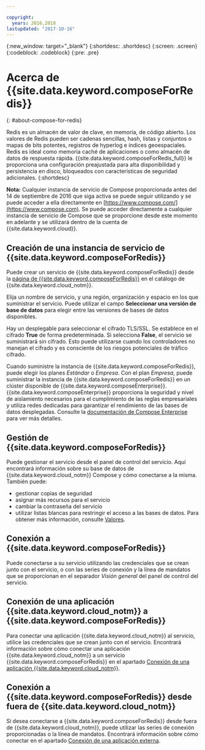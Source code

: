 ```yaml
---

copyright:
  years: 2016,2018
lastupdated: "2017-10-16"
---
```


{:new_window: target="_blank"}
{:shortdesc: .shortdesc}
{:screen: .screen}
{:codeblock: .codeblock}
{:pre: .pre}

# Acerca de {{site.data.keyword.composeForRedis}}
{: #about-compose-for-redis}

Redis es un almacén de valor de clave, en memoria, de código abierto. Los valores de Redis pueden ser cadenas sencillas, hash, listas y conjuntos o mapas de bits potentes, registros de hyperlog e índices geoespaciales. Redis es ideal como memoria caché de aplicaciones o como almacén de datos de respuesta rápida. {{site.data.keyword.composeForRedis_full}} le proporciona una configuración preajustada para alta disponibilidad y persistencia en disco, bloqueados con características de seguridad adicionales.
{:shortdesc}

**Nota:** Cualquier instancia de servicio de Compose proporcionada antes del 14 de septiembre de 2016 que siga activa se puede seguir utilizando y se puede acceder a ella directamente en [https://www.compose.com/](https://www.compose.com). Se puede acceder directamente a cualquier instancia de servicio de Compose que se proporcione desde este momento en adelante y se utilizará dentro de la cuenta de {{site.data.keyword.cloud}}.

## Creación de una instancia de servicio de {{site.data.keyword.composeForRedis}}

Puede crear un servicio de {{site.data.keyword.composeForRedis}} desde la [página de {{site.data.keyword.composeForRedis}}](https://console.{DomainName}/catalog/services/compose-for-redis/) en el catálogo de {{site.data.keyword.cloud_notm}}.

Elija un nombre de servicio, y una región, organización y espacio en los que suministrar el servicio. Puede utilizar el campo **Seleccionar una versión de base de datos** para elegir entre las versiones de bases de datos disponibles.

Hay un desplegable para seleccionar el cifrado TLS/SSL. Se establece en el cifrado **True** de forma predeterminada. Si selecciona **False**, el servicio se suministrará sin cifrado. Esto puede utilizarse cuando los controladores no manejan el cifrado y es consciente de los riesgos potenciales de tráfico cifrado. 

Cuando suministre la instancia de {{site.data.keyword.composeForRedis}}, puede elegir los planes *Estándar* o *Empresa*. Con el plan *Empresa*, puede suministrar la instancia de {{site.data.keyword.composeForRedis}} en un clúster disponible de {{site.data.keyword.composeEnterprise}}. {{site.data.keyword.composeEnterprise}} proporciona la seguridad y nivel de aislamiento necesarios para el cumplimiento de las reglas empresariales y utiliza redes dedicadas para garantizar el rendimiento de las bases de datos desplegadas. Consulte la [documentación de Compose Enterprise](../ComposeEnterprise/index.html) para ver más detalles.

## Gestión de {{site.data.keyword.composeForRedis}}

Puede gestionar el servicio desde el panel de control del servicio. Aquí encontrará información sobre su base de datos de {{site.data.keyword.cloud_notm}} Compose y cómo conectarse a la misma. También puede:
- gestionar copias de seguridad
- asignar más recursos para el servicio
- cambiar la contraseña del servicio
- utilizar listas blancas para restringir el acceso a las bases de datos. 
Para obtener más información, consulte [Valores](./dashboard-settings.html).

## Conexión a {{site.data.keyword.composeForRedis}}

Puede conectarse a su servicio utilizando las credenciales que se crean junto con el servicio, o con las series de conexión y la línea de mandatos que se proporcionan en el separador *Visión general* del panel de control del servicio.

## Conexión de una aplicación {{site.data.keyword.cloud_notm}} a {{site.data.keyword.composeForRedis}}

Para conectar una aplicación {{site.data.keyword.cloud_notm}} al servicio, utilice las credenciales que se crean junto con el servicio. Encontrará información sobre cómo conectar una aplicación {{site.data.keyword.cloud_notm}} a un servicio {{site.data.keyword.composeForRedis}} en el apartado [Conexión de una aplicación {{site.data.keyword.cloud_notm}}](./connecting-bluemix-app.html).

## Conexión a {{site.data.keyword.composeForRedis}} desde fuera de {{site.data.keyword.cloud_notm}}

Si desea conectarse a {{site.data.keyword.composeForRedis}} desde fuera de {{site.data.keyword.cloud_notm}}, puede utilizar las series de conexión proporcionadas o la línea de mandatos. Encontrará información sobre cómo conectar en el apartado [Conexión de una aplicación externa](./connecting-external.html).

